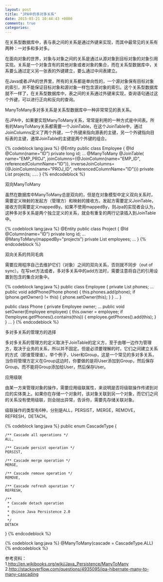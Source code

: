 ```yaml
---
layout: post
title: "JPA中的多对多关系"
date: 2015-03-21 10:44:43 +0800
comments: true
categories: 
---
```

在关系型数据库中，表与表之间的关系是通过外键来实现，而其中最常见的关系有两种：一对多和多对多。    

在面向对象的世界，对象与对象之间的关系是通过从源对象到目标对象的对象引用实现。关系是一个对象含有的其他对象或者对象的集合，而在关系型数据库中，关系要么通过定义另一张表的外键建立，要么通过中间表建立。

在Java或者JPA的世界里，所有的关系都是单向性的，一个源对象保有目标对象的索引，并不能保证目标对象和源对象一样包含源对象的索引。这个关系型数据库就不一样了，在关系型数据库中，表之间的关系通过外键来实现，查询语句通过这个外键，可以进行正向和反向的查询。

ManyToMany多对多关系是关系型数据库中一种非常常见的表关系。

在JPA中，如果要实现ManyToMany关系，常常是利用的一种方式是中间表。所有的ManyToMany关系都需要一个JoinTable，在这个JoinTable中，通过JoinColumns定义了两个外键，一个外键来指向源表的主键，另一个外键指向目标表的主键，通常JoinTable的主键是两个外键的组合。

{% codeblock lang:java %}
@Entity
public class Employee {
  @Id
  @Column(name="ID")
  private long id;
  ...
  @ManyToMany
  @JoinTable(
      name="EMP_PROJ",
      joinColumns={@JoinColumn(name="EMP_ID", referencedColumnName="ID")},
      inverseJoinColumns={@JoinColumn(name="PROJ_ID", referencedColumnName="ID")})
  private List<Project> projects;
  .....
}
{% endcodeblock %}

双向ManyToMany

虽然在数据库中ManyToMany总是双向的，但是在对象模型中定义双向关系时，需要定义映射的发起方（管理方）和映射的接收方。发起方需要定义JoinTable，接收方则需要定义mappedBy。如果不使用mappedBy，则Jpa的实现者会认为，这种多对多关系是两个独立定义的关系，就会有重复的两行记录插入到JoinTable中。

{% codeblock lang:java %}
@Entity
public class Project {
  @Id
  @Column(name="ID")
  private long id;
  ...
  @ManyToMany(mappedBy="projects")
  private List<Employee> employees;
  ...
}
{% endcodeblock %}


双向关系的共同毛病

需要应用程序自己去维护它们（对象）之间的双向关系，否则就不同步（out of sync）。在写set方法或者，多对多关系中的add方法时，需要注意将自己的引用设置到包含的集合对象中。

{% codeblock lang:java %}
public class Employee {
    private List phones;
    ...
    public void addPhone(Phone phone) {
        this.phones.add(phone);
        if (phone.getOwner() != this) {
            phone.setOwner(this);
        }
    }
    ...
}
 
public class Phone {
    private Employee owner;
    ...
    public void setOwner(Employee employee) {
        this.owner = employee;
        if (!employee.getPhones().contains(this)) {
            employee.getPhones().add(this);
        }
    }
    ...
}
{% endcodeblock %}

多对多关系的管理方的选择

多对多关系的管理方的定义取决于JoinTable的定义方，至于由哪一边作为管理方，取决于业务的关系，所以并不固定。但是必须要理解的时，它们之间建立关系的方式（即谁管理谁）。举个例子，User和Group，这是一个常见的多对多关系，当你将管理方定义在Group这边时，你要做的是将User添加到Group，然后保存Group。而不能将Group添加给User，然后保存User。

应用级联

由某一方来管理对象的操作，需要应用级联属性，来说明是否将级联操作传递到对应的实体类上。如果你在存储一个对象时，该对象关联到另一个对象，而它们之间的关系没有使用级联，则会抛出异常，告诉你，需要先存储关联对象。

级联操作的类型有6种，分别是ALL，PERSIST，MERGE，REMOVE，REFRESH，DETACH。

{% codeblock lang:java %}
public enum CascadeType {

    /** Cascade all operations */
    ALL,

    /** Cascade persist operation */
    PERSIST,

    /** Cascade merge operation */
    MERGE,

    /** Cascade remove operation */
    REMOVE,

    /** Cascade refresh operation */
    REFRESH,

    /**
     * Cascade detach operation
     *
     * @since Java Persistence 2.0
     *
     */
    DETACH
}
{% endcodeblock %}

{% codeblock lang:java %}
@ManyToMany(cascade = CascadeType.ALL)
{% endcodeblock %}



参考资料：    
1.http://en.wikibooks.org/wiki/Java_Persistence/ManyToMany     
2.http://stackoverflow.com/questions/4935095/jpa-hibernate-many-to-many-cascading



